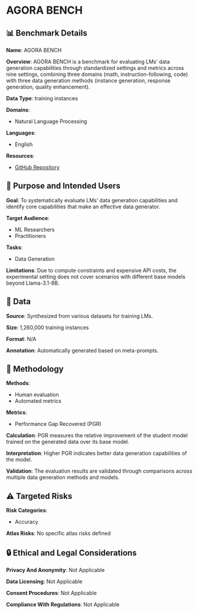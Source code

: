 # AGORA BENCH

## 📊 Benchmark Details

**Name**: AGORA BENCH

**Overview**: AGORA BENCH is a benchmark for evaluating LMs’ data generation capabilities through standardized settings and metrics across nine settings, combining three domains (math, instruction-following, code) with three data generation methods (instance generation, response generation, quality enhancement).

**Data Type**: training instances

**Domains**:
- Natural Language Processing

**Languages**:
- English

**Resources**:
- [GitHub Repository](https://github.com/neulab/data-agora)

## 🎯 Purpose and Intended Users

**Goal**: To systematically evaluate LMs’ data generation capabilities and identify core capabilities that make an effective data generator.

**Target Audience**:
- ML Researchers
- Practitioners

**Tasks**:
- Data Generation

**Limitations**: Due to compute constraints and expensive API costs, the experimental setting does not cover scenarios with different base models beyond Llama-3.1-8B.

## 💾 Data

**Source**: Synthesized from various datasets for training LMs.

**Size**: 1,260,000 training instances

**Format**: N/A

**Annotation**: Automatically generated based on meta-prompts.

## 🔬 Methodology

**Methods**:
- Human evaluation
- Automated metrics

**Metrics**:
- Performance Gap Recovered (PGR)

**Calculation**: PGR measures the relative improvement of the student model trained on the generated data over its base model.

**Interpretation**: Higher PGR indicates better data generation capabilities of the model.

**Validation**: The evaluation results are validated through comparisons across multiple data generation methods and models.

## ⚠️ Targeted Risks

**Risk Categories**:
- Accuracy

**Atlas Risks**:
No specific atlas risks defined

## 🔒 Ethical and Legal Considerations

**Privacy And Anonymity**: Not Applicable

**Data Licensing**: Not Applicable

**Consent Procedures**: Not Applicable

**Compliance With Regulations**: Not Applicable
